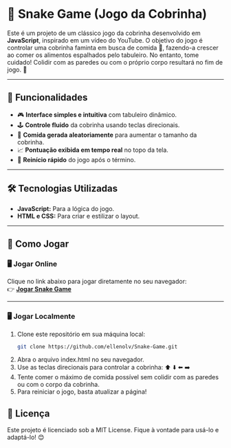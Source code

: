 # 🐍 Snake Game (Jogo da Cobrinha)

Este é um projeto de um clássico jogo da cobrinha desenvolvido em **JavaScript**, inspirado em um vídeo do YouTube. O objetivo do jogo é controlar uma cobrinha faminta em busca de comida 🍎, fazendo-a crescer ao comer os alimentos espalhados pelo tabuleiro. No entanto, tome cuidado! Colidir com as paredes ou com o próprio corpo resultará no fim de jogo. 🚫

---

## 🚀 Funcionalidades

- 🎮 **Interface simples e intuitiva** com tabuleiro dinâmico.
- 🕹️ **Controle fluido** da cobrinha usando teclas direcionais.
- 🍴 **Comida gerada aleatoriamente** para aumentar o tamanho da cobrinha.
- 📈 **Pontuação exibida em tempo real** no topo da tela.
- 🔁 **Reinício rápido** do jogo após o término.

---

## 🛠️ Tecnologias Utilizadas

- **JavaScript:** Para a lógica do jogo.
- **HTML e CSS:** Para criar e estilizar o layout.

---

## 🎲 Como Jogar

### 🖥️ Jogar Online  
Clique no link abaixo para jogar diretamente no seu navegador:  
👉 [**Jogar Snake Game**](https://ellenolv.github.io/Snake-Game/)  

---

### 🖥️ Jogar Localmente  
1. Clone este repositório em sua máquina local:
   ```bash
   git clone https://github.com/ellenolv/Snake-Game.git
2. Abra o arquivo index.html no seu navegador.
3. Use as teclas direcionais para controlar a cobrinha: ⬆️ ⬇️ ⬅️ ➡️
4. Tente comer o máximo de comida possível sem colidir com as paredes ou com o corpo da cobrinha.
5. Para reiniciar o jogo, basta atualizar a página!

## 📜 Licença
Este projeto é licenciado sob a MIT License. Fique à vontade para usá-lo e adaptá-lo! 😊




